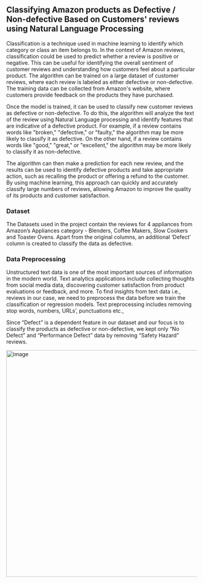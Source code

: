 ## Classifying Amazon products as Defective / Non-defective Based on Customers' reviews using Natural Language Processing

Classification is a technique used in machine learning to identify which category or class an item belongs to. In the context of Amazon reviews, classification could be used to predict whether a review is positive or negative. This can be useful for identifying the overall sentiment of customer reviews and understanding how customers feel about a particular product. The algorithm can be trained on a large dataset of customer reviews, where each review is labeled as either defective or non-defective. The training data can be collected from Amazon's website, where customers provide feedback on the products they have purchased.

Once the model is trained, it can be used to classify new customer reviews as defective or non-defective. To do this, the algorithm will analyze the text of the review using Natural Language processing and identify features that are indicative of a defective product. For example, if a review contains words like "broken," "defective," or "faulty," the algorithm may be more likely to classify it as defective. On the other hand, if a review contains words like "good," "great," or "excellent," the algorithm may be more likely to classify it as non-defective.

The algorithm can then make a prediction for each new review, and the results can be used to identify defective products and take appropriate action, such as recalling the product or offering a refund to the customer. By using machine learning, this approach can quickly and accurately classify large numbers of reviews, allowing Amazon to improve the quality of its products and customer satisfaction.

### Dataset

The Datasets used in the project contain the reviews for 4 appliances from Amazon’s Appliances category - Blenders, Coffee Makers, Slow Cookers and Toaster Ovens. Apart from the original columns, an additional ‘Defect’ column is created to classify the data as defective.

### Data Preprocessing

Unstructured text data is one of the most important sources of information in the modern world. Text analytics applications include collecting thoughts from social media data, discovering customer satisfaction from product evaluations or feedback, and more. To find insights from text data i.e., reviews in our case, we need to preprocess the data before we train the classification or regression models. Text preprocessing includes removing stop words, numbers, URLs’, punctuations etc.,

Since “Defect” is a dependent feature in our dataset and our focus is to classify the products as defective or non-defective, we kept only “No Defect” and “Performance Defect” data by removing “Safety Hazard” reviews.

<img width="600" alt="image" src="https://github.com/UmaBetageri/Amazon-Reviews-Classification/assets/134670470/aac86571-52e6-47bc-b9e0-fec6f6299bcd">


